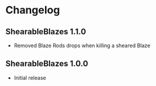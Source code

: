 # Changelog
## ShearableBlazes 1.1.0
- Removed Blaze Rods drops when killing a sheared Blaze
## ShearableBlazes 1.0.0
- Initial release
